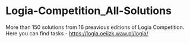 # Logia-Competition_All-Solutions
 More than 150 solutions from 16 preavious editions of Logia Competition. Here you can find tasks - https://logia.oeiizk.waw.pl/logia/
